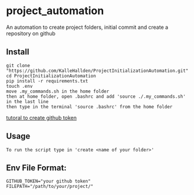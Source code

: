 # project_automation
An automation to create project folders, initial commit and create a repository on github
## Install 
~~~
git clone "https://github.com/KalleHallden/ProjectInitializationAutomation.git"
cd ProjectInitializationAutomation
pip install -r requirements.txt
touch .env
move .my_commands.sh in the home folder
then at home folder, open .bashrc and add 'source ./.my_commands.sh' in the last line
then type in the terminal 'source .bashrc' from the home folder
~~~
[tutoral to create github token](https://docs.github.com/es/free-pro-team@latest/github/authenticating-to-github/creating-a-personal-access-token)
## Usage
~~~
To run the script type in 'create <name of your folder>'
~~~
## Env File Format:
~~~
GITHUB_TOKEN="your github token"
FILEPATH="/path/to/your/project/"
~~~
